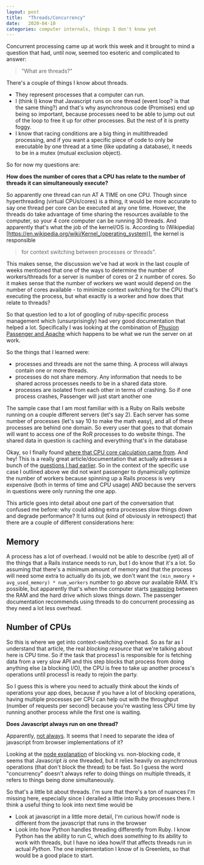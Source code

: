 ```yaml
---	
layout: post	
title:  "Threads/Concurrency"	
date:   2020-04-10 	
categories: computer internals, things I don't know yet	
---
```


Concurrent processing came up at work this week and it brought to mind a question that had, until now, seemed too esoteric and complicated to answer: 

> "What are threads?"

There's a couple of things I know about threads. 
- They represent processes that a computer can run. 
- I (think I) know that Javascript runs on one thread (event loop? is that the same thing?) and that's why asynchronous code (Promises) end up being so important, because processes need to be able to jump out out of the loop to free it up for other processes. But the rest of it is pretty foggy. 
- I know that racing conditions are a big thing in multithreaded processing, and if you want a specific piece of code to only be executable by one thread at a time (like updating a database), it needs to be in a mutex (mutual exclusion object). 

So for now my questions are: 

**How does the number of cores that a CPU has relate to the number of threads it can simultaneously execute?**

So apparently one thread can run AT A TIME on one CPU. Though since hyperthreading (virtual CPUs/cores) is a thing, it would be more accurate to say one thread per core can be executed at any one time. However, the threads do take advantage of time sharing the resources available to the computer, so your 4 core computer can be running 30 threads. And apparently that's what the job of the kernel/OS is. According to (Wikipedia)[https://en.wikipedia.org/wiki/Kernel_(operating_system)], the kernel is responsible 
>for context switching between processes or threads". 

This makes sense, the discussion we've had at work in the last couple of weeks mentioned that one of the ways to determine the number of workers/threads for a server is number of cores or 2 x number of cores. So it makes sense that the number of workers we want would depend on the number of cores available - to minimize context switching for the CPU that's executing the process, but what exactly is a worker and how does that relate to threads?   

So that question led to a lot of googling of ruby-specific process management which (unsurprisingly) had very good documentation that helped a lot. Specifically I was looking at the combination of [Phusion Passenger and Apache](https://www.phusionpassenger.com/library/indepth/processes.html) which happens to be what we run the server on at work. 

So the things that I learned were: 
- processes and threads are not the same thing. A process will always contain one or more threads. 
- processes do not share memory. Any information that needs to be shared across processes needs to be in a shared data store. 
- processes are isolated from each other in terms of crashing. So if one process crashes, Passenger will just start another one

The sample case that I am most familiar with is a Ruby on Rails website running on a couple different servers (let's say 2). Each server has some number of processes (let's say 10 to make the math easy), and all of these processes are behind one domain. So every user that goes to that domain will want to access one of the RoR processes to do website things. The shared data in question is caching and everything that's in the database

Okay, so I finally found [where that CPU core calculation came from](https://www.phusionpassenger.com/library/config/apache/optimization/). And hey! This is a really great article/documentation that actually adresses a bunch of the [questions I had earlier](https://blog.kseniagueletina.com/infrastructure,/cloud,/aws/2020/04/04/instances.html). So in the context of the specific use case I outlined above we did not want passenger to dynamically optimize the number of workers because spinning up a Rails process is very expensive (both in terms of time and CPU usage) AND because the servers in questions were only running the one app. 

This article goes into detail about one part of the conversation that confused me before: why could adding extra processes slow things down and degrade performance? It turns out (kind of obviously in retrospect) that there are a couple of different considerations here: 

Memory
- 
A process has a lot of overhead. I would not be able to describe (yet) all of the things that a Rails instance needs to run, but I do know that it's a lot. So assuming that there's a minimum amount of memory and that the process will need some extra to actually do its job, we don't want the `(min_memory + avg_used_memory) * num_workers` number to go above our available RAM. It's possible, but apparently that's when the computer starts [swapping](https://www.quora.com/What-does-it-mean-for-a-machine-to-be-swapping) between the RAM and the hard drive which slows things down. The passenger documentation recommends using threads to do concurrent processing as they need a lot less overhead. 

Number of CPUs
- 

So this is where we get into context-switching overhead. So as far as I understand that article, the real *blocking resource* that we're talking about here is CPU time. So if the task that process1 is responsible for is fetching data from a very slow API and this step blocks that process from doing anything else (a blocking I/O), the CPU is free to take up another process's operations until process1 is ready to rejoin the party. 

So I guess this is where you need to actually think about the kinds of operations your app does, because if you have a lot of blocking operations, having multiple processes per CPU can help out with the throughput (number of requests per second) because you're wasting less CPU time by running another process while the first one is waiting. 

**Does Javascript always run on one thread?**

Apparently, [not always](https://medium.com/techtrument/multithreading-javascript-46156179cf9a). It seems that I need to separate the idea of javascript from browser implementations of it?

Looking at the [node explanation](https://nodejs.org/en/docs/guides/blocking-vs-non-blocking/) of blocking vs. non-blocking code, it seems that Javascript *is* one threaded, but it relies heavily on asynchronous operations (that don't block the thread) to be fast. So I guess the word "concurrency" doesn't always refer to doing things on multiple threads, it refers to things being done simultaneously. 

So that's a little bit about threads. I'm sure that there's a ton of nuances I'm missing here, especially since I derailed a little into Ruby processes there. I think a useful thing to look into next time would be 

- Look at javascript in a little more detail, I'm curious how/if node is different from the javascript that runs in the browser
- Look into how Python handles threading differently from Ruby. I know Python has the ability to run C, which does *something* to its ability to work with threads, but I have no idea how/if that affects threads run in actual *Python*. The one implementation I know of is Greenlets, so that would be a good place to start.  
